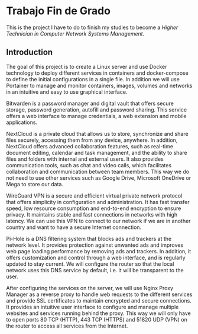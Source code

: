 # Trabajo Fin de Grado

This is the project I have to do to finish my studies to become a *Higher Technician in Computer Network Systems Management*.

## Introduction

The goal of this project is to create a Linux server and use Docker technology to deploy different services in containers and docker-compose to define the initial configurations in a single file. In addition we will use Portainer to manage and monitor containers, images, volumes and networks in an intuitive and easy to use graphical interface.

Bitwarden is a password manager and digital vault that offers secure storage, password generation, autofill and password sharing. This service offers a web interface to manage credentials, a web extension and mobile applications. 

NextCloud is a private cloud that allows us to store, synchronize and share files securely, accessing them from any device, anywhere. In addition, NextCloud offers advanced collaboration features, such as real-time document editing, calendar and task management, and the ability to share files and folders with internal and external users. It also provides communication tools, such as chat and video calls, which facilitates collaboration and communication between team members. This way we do not need to use other services such as Google Drive, Microsoft OneDrive or Mega to store our data.

WireGuard VPN is a secure and efficient virtual private network protocol that offers simplicity in configuration and administration. It has fast transfer speed, low resource consumption and end-to-end encryption to ensure privacy. It maintains stable and fast connections in networks with high latency. We can use this VPN to connect to our network if we are in another country and want to have a secure Internet connection.

Pi-Hole is a DNS filtering system that blocks ads and trackers at the network level. It provides protection against unwanted ads and improves web page loading performance by removing ads and trackers. In addition, it offers customization and control through a web interface, and is regularly updated to stay current. We will configure the router so that the local network uses this DNS service by default, i.e. it will be transparent to the user.

After configuring the services on the server, we will use Nginx Proxy Manager as a reverse proxy to handle web requests to the different services and provide SSL certificates to maintain encrypted and secure connections. It provides an intuitive user interface to configure and manage multiple websites and services running behind the proxy. This way we will only have to open ports 80 TCP (HTTP), 443 TCP (HTTPS) and 51820 UDP (VPN) on the router to access all services from the Internet.